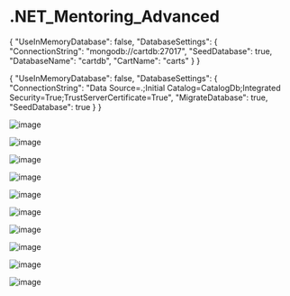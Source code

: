 # .NET_Mentoring_Advanced

{
  "UseInMemoryDatabase": false,
  "DatabaseSettings": {
    "ConnectionString": "mongodb://cartdb:27017",
    "SeedDatabase": true,
    "DatabaseName": "cartdb",
    "CartName": "carts"
  }
}

{
  "UseInMemoryDatabase": false,
  "DatabaseSettings": {
    "ConnectionString": "Data Source=.;Initial Catalog=CatalogDb;Integrated Security=True;TrustServerCertificate=True",
    "MigrateDatabase": true,
    "SeedDatabase": true
  }
}

![image](https://github.com/user-attachments/assets/5c147bb2-f857-4af3-a1b1-97e4e1c164fd)

![image](https://github.com/user-attachments/assets/c5df5a75-5843-4c70-b0f0-77d956955e0c)

![image](https://github.com/user-attachments/assets/1118e1e3-a4ee-4a32-a577-e8c429cfb6c6)

![image](https://github.com/user-attachments/assets/afe03e6b-eae9-49df-a6d5-470779806b6d)

![image](https://github.com/user-attachments/assets/079cd2d9-3a7f-44f0-a931-8c67004bebf8)

![image](https://github.com/user-attachments/assets/d09c3cc5-6434-441c-a223-adff0e1ebf6f)

![image](https://github.com/user-attachments/assets/815c93cd-4c4c-4981-ac18-6242d3a47826)

![image](https://github.com/user-attachments/assets/1b0c8398-31f4-45ed-80f5-04bd5cab566a)

![image](https://github.com/user-attachments/assets/d4c3ea91-9aca-4373-b36c-89da6e0f78c4)

![image](https://github.com/user-attachments/assets/8e86713e-9ed3-4ea9-8800-0a3fcce44132)
